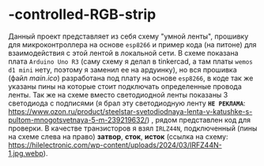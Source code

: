 # -controlled-RGB-strip

Данный проект представляет из себя схему "умной ленты", прошивку для микроконтроллера на основе `esp8266` и пример кода (на питоне) для взаимодействия с этой лентой в локальной сети. 
В схеме показана плата `Arduino Uno R3` (саму схему я делал в tinkercad, а там платы `wemos d1 mini` нету, поэтому я заменил ее на ардуинку), 
но вся прошивка (файл *main.ico*) разработана под плату на основе `esp8266`, в коде так же указаны пины на которые стоит подключать определенные провода ленты. Так же на схеме вместо светодиодной ленты показаны 3 светодиода с подписями 
(я брал эту светодиодную ленту **`НЕ РЕКЛАМА`**: https://www.ozon.ru/product/steelstar-svetodiodnaya-lenta-v-katushke-s-pultom-mnogotsvetnaya-5-m-239219632/) , рядом представлен код для проверки.
В качестве транзисторов я взял `IRLZ44N`, подключенный (пины на схеме слева на право) **затвор**, **сток**, **исток** (ссылка на схему: https://hilelectronic.com/wp-content/uploads/2024/03/IRFZ44N-1.jpg.webp).
